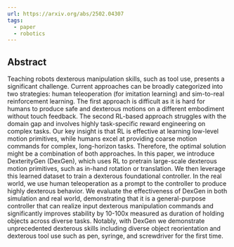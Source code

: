```yaml
---
url: https://arxiv.org/abs/2502.04307
tags:
  - paper
  - robotics
---
```

## Abstract

Teaching robots dexterous manipulation skills, such as tool use, presents a significant challenge. Current approaches can be broadly categorized into two strategies: human teleoperation (for imitation learning) and sim-to-real reinforcement learning. The first approach is difficult as it is hard for humans to produce safe and dexterous motions on a different embodiment without touch feedback. The second RL-based approach struggles with the domain gap and involves highly task-specific reward engineering on complex tasks. Our key insight is that RL is effective at learning low-level motion primitives, while humans excel at providing coarse motion commands for complex, long-horizon tasks. Therefore, the optimal solution might be a combination of both approaches. In this paper, we introduce DexterityGen (DexGen), which uses RL to pretrain large-scale dexterous motion primitives, such as in-hand rotation or translation. We then leverage this learned dataset to train a dexterous foundational controller. In the real world, we use human teleoperation as a prompt to the controller to produce highly dexterous behavior. We evaluate the effectiveness of DexGen in both simulation and real world, demonstrating that it is a general-purpose controller that can realize input dexterous manipulation commands and significantly improves stability by 10-100x measured as duration of holding objects across diverse tasks. Notably, with DexGen we demonstrate unprecedented dexterous skills including diverse object reorientation and dexterous tool use such as pen, syringe, and screwdriver for the first time.